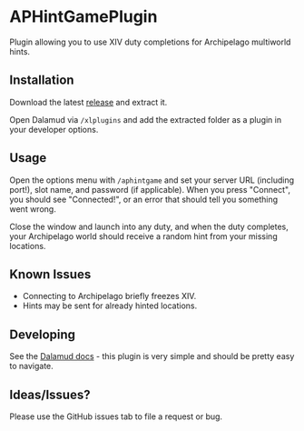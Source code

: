 # APHintGamePlugin

Plugin allowing you to use XIV duty completions for Archipelago multiworld hints.

## Installation

Download the latest [release](https://github.com/bclindner/APHintGamePlugin/releases) and extract it.

Open Dalamud via `/xlplugins` and add the extracted folder as a plugin in your developer options.

## Usage

Open the options menu with `/aphintgame` and set your server URL (including port!), slot name, and password (if applicable). When you press "Connect", you should see "Connected!", or an error that should tell you something went wrong.

Close the window and launch into any duty, and when the duty completes, your Archipelago world should receive a random hint from your missing locations.

## Known Issues

* Connecting to Archipelago briefly freezes XIV.
* Hints may be sent for already hinted locations.

## Developing

See the [Dalamud docs](https://dalamud.dev/plugin-development/getting-started) - this plugin is very simple and should be pretty easy to navigate.

## Ideas/Issues?

Please use the GitHub issues tab to file a request or bug.
